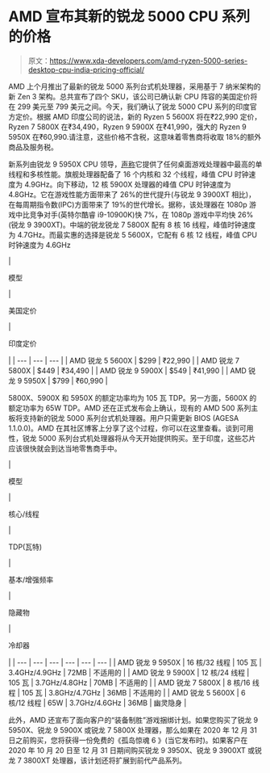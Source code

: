 # AMD 宣布其新的锐龙 5000 CPU 系列的价格

> 原文：<https://www.xda-developers.com/amd-ryzen-5000-series-desktop-cpu-india-pricing-official/>

AMD 上个月推出了最新的锐龙 5000 系列台式机处理器，采用基于 7 纳米架构的新 Zen 3 架构。总共宣布了四个 SKU，该公司已确认新 CPU 阵容的美国定价将在 299 美元至 799 美元之间。今天，我们确认了锐龙 5000 CPU 系列的印度官方定价。根据 AMD 印度公司的说法，新的 Ryzen 5 5600X 将在₹22,990 定价，Ryzen 7 5800X 在₹34,490，Ryzen 9 5900X 在₹41,990，强大的 Ryzen 9 5950X 在₹60,990.请注意，这些价格不含税，这意味着零售商将收取 18%的额外商品及服务税。

新系列由锐龙 9 5950X CPU 领导，[声称](https://www.amd.com/en/processors/ryzen)它提供了任何桌面游戏处理器中最高的单线程和多核性能。旗舰处理器配备了 16 个内核和 32 个线程，峰值 CPU 时钟速度为 4.9GHz。向下移动，12 核 5900X 处理器的峰值 CPU 时钟速度为 4.8GHz。它在游戏性能方面带来了 26%的世代提升(与锐龙 9 3900XT 相比)，在每周期指令数(IPC)方面带来了 19%的世代增长。据称，该处理器在 1080p 游戏中比竞争对手(英特尔酷睿 i9-10900K)快 7%，在 1080p 游戏中平均快 26%(锐龙 9 3900XT)。中端的锐龙锐龙 7 5800X 配有 8 核 16 线程，峰值时钟速度为 4.7GHz。而最实惠的选择是锐龙 5 5600X，它配有 6 核 12 线程，峰值 CPU 时钟速度为 4.6GHz

| 

模型

 | 

美国定价

 | 

印度定价

 |
| --- | --- | --- |
| AMD 锐龙 5 5600X | $299 | ₹22,990 |
| AMD 锐龙 7 5800X | $449 | ₹34,490 |
| AMD 锐龙 9 5900X | $549 | ₹41,990 |
| AMD 锐龙 9 5950X | $799 | ₹60,990 |

5800X、5900X 和 5950X 的额定功率均为 105 瓦 TDP。另一方面，5600X 的额定功率为 65W TDP。AMD 还在正式发布会上确认，现有的 AMD 500 系列主板将支持新的锐龙 5000 系列台式机处理器。用户只需更新 BIOS (AGESA 1.1.0.0)。AMD 在其社区博客上分享了这个过程，你可以在这里查看。谈到可用性，锐龙 5000 系列台式机处理器将从今天开始提供购买。至于印度，这些芯片应该很快就会到达当地零售商手中。

| 

模型

 | 

核心/线程

 | 

TDP(瓦特)

 | 

基本/增强频率

 | 

隐藏物

 | 

冷却器

 |
| --- | --- | --- | --- | --- | --- |
| AMD 锐龙 9 5950X | 16 核/32 线程 | 105 瓦 | 3.4GHz/4.9GHz | 72MB | 不适用的 |
| AMD 锐龙 9 5900X | 12 核/24 线程 | 105 瓦 | 3.7GHz/4.8GHz | 70MB | 不适用的 |
| AMD 锐龙 7 5800X | 8 核/16 线程 | 105 瓦 | 3.8GHz/4.7GHz | 36MB | 不适用的 |
| AMD 锐龙 5 5600X | 6 核/12 线程 | 65W | 3.7GHz/4.6GHz | 36MB | 幽灵隐身 |

此外，AMD 还宣布了面向客户的“装备制胜”游戏捆绑计划。如果您购买了锐龙 9 5950X、锐龙 9 5900X 或锐龙 7 5800X 处理器，那么如果在 2020 年 12 月 31 日之前购买，您将获得一份免费的《孤岛惊魂 6 》(当它发布时)。如果客户在 2020 年 10 月 20 日至 12 月 31 日期间购买锐龙 9 3950X、锐龙 9 3900XT 或锐龙 7 3800XT 处理器，该计划还将扩展到前代产品系列。